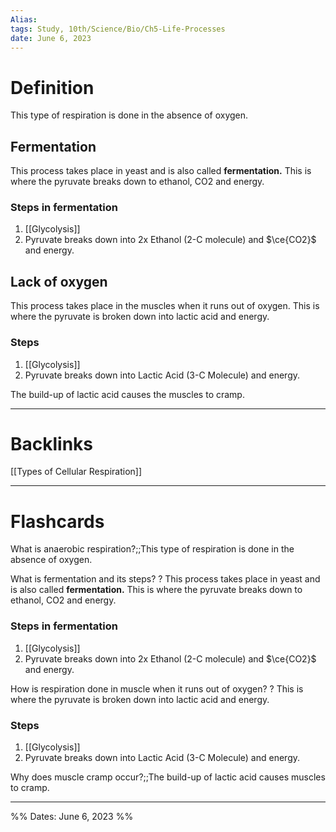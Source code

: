 ```yaml
---
Alias:
tags: Study, 10th/Science/Bio/Ch5-Life-Processes
date: June 6, 2023
---
```

# Definition
This type of respiration is done in the absence of oxygen. 
## Fermentation
This process takes place in yeast and is also called **fermentation.** This is where the pyruvate breaks down to ethanol, CO2 and energy.
### Steps in fermentation
1. [[Glycolysis]]
2. Pyruvate breaks down into 2x Ethanol (2-C molecule) and $\ce{CO2}$ and energy.
## Lack of oxygen
This process takes place in the muscles when it runs out of oxygen. This is where the pyruvate is broken down into lactic acid and energy.
### Steps
1. [[Glycolysis]]
2. Pyruvate breaks down into Lactic Acid (3-C Molecule) and energy.

The build-up of lactic acid causes the muscles to cramp.

---
# Backlinks
[[Types of Cellular Respiration]]

---
# Flashcards
What is anaerobic respiration?;;This type of respiration is done in the absence of oxygen. 
<!--SR:!2024-04-22,229,280-->

What is fermentation and its steps?
?
This process takes place in yeast and is also called **fermentation.** This is where the pyruvate breaks down to ethanol, CO2 and energy.
### Steps in fermentation
1. [[Glycolysis]]
2. Pyruvate breaks down into 2x Ethanol (2-C molecule) and $\ce{CO2}$ and energy.
<!--SR:!2025-04-01,452,260-->

How is respiration done in muscle when it runs out of oxygen?
?
This is where the pyruvate is broken down into lactic acid and energy.
### Steps
1. [[Glycolysis]]
2. Pyruvate breaks down into Lactic Acid (3-C Molecule) and energy.
<!--SR:!2024-09-02,319,280-->

Why does muscle cramp occur?;;The build-up of lactic acid causes muscles to cramp.
<!--SR:!2025-11-30,666,300-->

---

%%
Dates: June 6, 2023
%%